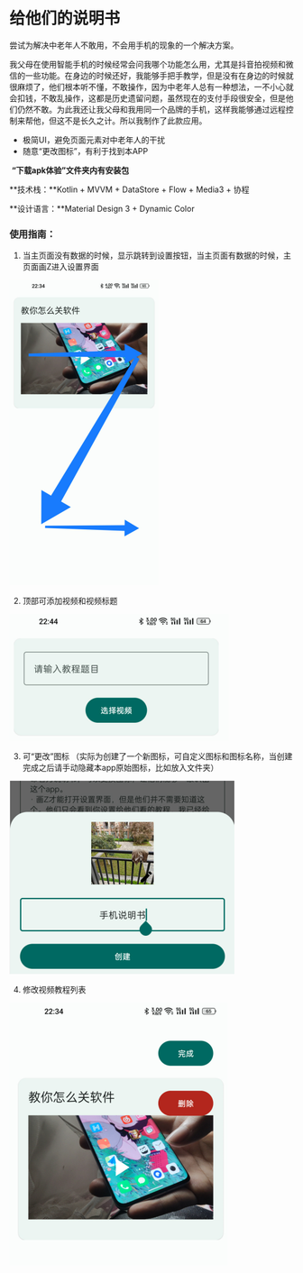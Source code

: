 # 给他们的说明书
尝试为解决中老年人不敢用，不会用手机的现象的一个解决方案。

我父母在使用智能手机的时候经常会问我哪个功能怎么用，尤其是抖音拍视频和微信的一些功能。在身边的时候还好，我能够手把手教学，但是没有在身边的时候就很麻烦了，他们根本听不懂，不敢操作，因为中老年人总有一种想法，一不小心就会扣钱，不敢乱操作，这都是历史遗留问题，虽然现在的支付手段很安全，但是他们仍然不敢。为此我还让我父母和我用同一个品牌的手机，这样我能够通过远程控制来帮他，但这不是长久之计。所以我制作了此款应用。

- 极简UI，避免页面元素对中老年人的干扰
- 随意“更改图标”，有利于找到本APP



​                                **“下载apk体验”文件夹内有安装包**



**技术栈：**Kotlin + MVVM + DataStore + Flow + Media3 + 协程

**设计语言：**Material Design 3 + Dynamic Color



### 使用指南：

1. 当主页面没有数据的时候，显示跳转到设置按钮，当主页面有数据的时候，主页面画Z进入设置界面

![image-20230325230257298](TyporaPic/image-20230325230257298.png)

2. 顶部可添加视频和视频标题

![image-20230325224526002](TyporaPic/image-20230325224526002.png)

3. 可“更改”图标  （实际为创建了一个新图标，可自定义图标和图标名称，当创建完成之后请手动隐藏本app原始图标，比如放入文件夹）

![image-20230325224546518](TyporaPic/image-20230325224546518.png)

4. 修改视频教程列表

![image-20230325224605787](TyporaPic/image-20230325224605787.png)
